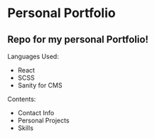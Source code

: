 # Personal Portfolio
## Repo for my personal Portfolio!

Languages Used:
* React
* SCSS
* Sanity for CMS

Contents:

* Contact Info
* Personal Projects
* Skills
